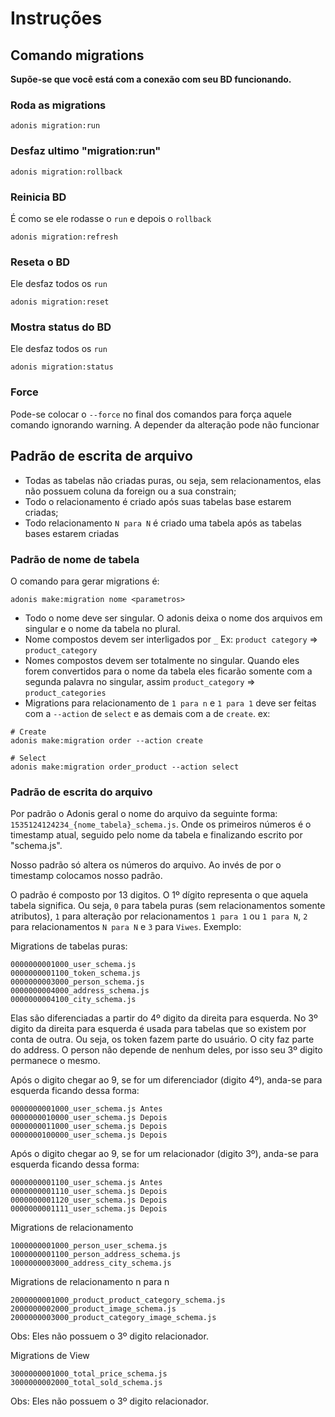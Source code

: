 # Instruções

## Comando migrations

**Supõe-se que você está com a conexão com seu BD funcionando.**

### Roda as migrations

```shelscript
adonis migration:run
```

### Desfaz ultimo "migration:run"

```shelscript
adonis migration:rollback
```

### Reinicia BD

É como se ele rodasse o `run` e depois o `rollback`

```shelscript
adonis migration:refresh
```

### Reseta o BD

Ele desfaz todos os `run`

```shelscript
adonis migration:reset
```

### Mostra status do BD

Ele desfaz todos os `run`

```shelscript
adonis migration:status
```

### Force

Pode-se colocar o `--force` no final dos comandos para força aquele comando ignorando warning. A depender da alteração pode não funcionar

## Padrão de escrita de arquivo

- Todas as tabelas não criadas puras, ou seja, sem relacionamentos, elas não possuem coluna da foreign ou a sua constrain;
- Todo o relacionamento é criado após suas tabelas base estarem criadas;
- Todo relacionamento `N para N` é criado uma tabela após as tabelas bases estarem criadas

### Padrão de nome de tabela

O comando para gerar migrations é:

```shellscript
adonis make:migration nome <parametros>
```

- Todo o nome deve ser singular. O adonis deixa o nome dos arquivos em singular e o nome da tabela no plural.
- Nome compostos devem ser interligados por `_` Ex: `product category` => `product_category`
- Nomes compostos devem ser totalmente no singular. Quando eles forem convertidos para o nome da tabela eles ficarão somente com a segunda palavra no singular, assim `product_category` => `product_categories`
- Migrations para relacionamento de `1 para n` e `1 para 1` deve ser feitas com a `--action` de `select` e as demais com a de `create`. ex:

```schellscript
# Create
adonis make:migration order --action create

# Select
adonis make:migration order_product --action select
```

### Padrão de escrita do arquivo

Por padrão o Adonis geral o nome do arquivo da seguinte forma: `1535124124234_{nome_tabela}_schema.js`. Onde os primeiros números é o timestamp atual, seguido pelo nome da tabela e finalizando escrito por "schema.js".

Nosso padrão só altera os números do arquivo. Ao invés de por o timestamp colocamos nosso padrão.

O padrão é composto por 13 digitos. O 1º dígito representa o que aquela tabela significa. Ou seja, `0` para tabela puras (sem relacionamentos somente atributos), `1` para alteração por relacionamentos `1 para 1` ou `1 para N`, `2` para relacionamentos `N para N` e `3` para `Viwes`. Exemplo:

Migrations de tabelas puras:

```
0000000001000_user_schema.js
0000000001100_token_schema.js
0000000003000_person_schema.js
0000000004000_address_schema.js
0000000004100_city_schema.js
```

Elas são diferenciadas a partir do 4º digito da direita para esquerda. No 3º digito da direita para esquerda é usada para tabelas que so existem por conta de outra. Ou seja, os token fazem parte do usuário. O city faz parte do address. O person não depende de nenhum deles, por isso seu 3º digito permanece o mesmo.

Após o digito chegar ao 9, se for um diferenciador (digito 4º), anda-se para esquerda ficando dessa forma:

```
0000000001000_user_schema.js Antes
0000000010000_user_schema.js Depois
0000000011000_user_schema.js Depois
0000000100000_user_schema.js Depois
```

Após o digito chegar ao 9, se for um relacionador (digito 3º), anda-se para esquerda ficando dessa forma:

```
0000000001100_user_schema.js Antes
0000000001110_user_schema.js Depois
0000000001120_user_schema.js Depois
0000000001111_user_schema.js Depois
```

Migrations de relacionamento

```
1000000001000_person_user_schema.js
1000000001100_person_address_schema.js
1000000003000_address_city_schema.js
```

Migrations de relacionamento n para n

```
2000000001000_product_product_category_schema.js
2000000002000_product_image_schema.js
2000000003000_product_category_image_schema.js
```

Obs: Eles não possuem o 3º digito relacionador.

Migrations de View

```
3000000001000_total_price_schema.js
3000000002000_total_sold_schema.js
```

Obs: Eles não possuem o 3º digito relacionador.

